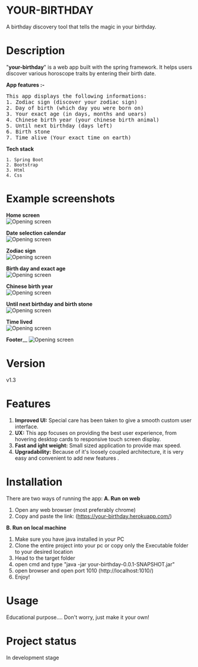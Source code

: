 # YOUR-BIRTHDAY
A birthday discovery tool that tells the magic in your birthday.

# Description
"**your-birthday**" is a web app built with the spring framework. It helps users discover various horoscope traits by entering their birth date.

**App features :-**

<pre>
This app displays the following informations:
1. Zodiac sign (discover your zodiac sign)
2. Day of birth (which day you were born on)
3. Your exact age (in days, months and uears)
4. Chinese birth year (your chinese birth animal)
5. Until next birthday (days left)
6. Birth stone
7. Time alive (Your exact time on earth)
</pre>

**Tech stack**


    1. Spring Boot
    2. Bootstrap
    3. Html
    4. Css

</pre>      

# Example screenshots
**Home screen**  
![Opening screen](https://github.com/Nawaz2000/your-birthday/blob/master/screenshots/Home.png)

**Date selection calendar**  
![Opening screen](https://github.com/Nawaz2000/your-birthday/blob/master/screenshots/Calender.png)

**Zodiac sign**  
![Opening screen](https://github.com/Nawaz2000/your-birthday/blob/master/screenshots/zodiac.png)

**Birth day and exact age**  
![Opening screen](https://github.com/Nawaz2000/your-birthday/blob/master/screenshots/day-age.png)

**Chinese birth year**  
![Opening screen](https://github.com/Nawaz2000/your-birthday/blob/master/screenshots/chinese.png)

**Until next birthday and birth stone**  
![Opening screen](https://github.com/Nawaz2000/your-birthday/blob/master/screenshots/until-stone.png)

**Time lived**  
![Opening screen](https://github.com/Nawaz2000/your-birthday/blob/master/screenshots/lived.png)

**Footer**__
![Opening screen](https://github.com/Nawaz2000/your-birthday/blob/master/screenshots/footer.png)

# Version
v1.3

# Features
1. **Improved UI:** Special care has been taken to give a smooth custom user interface. 
2. **UX:** This app focuses on providing the best user experience, from hovering desktop cards to responsive touch screen display.
3. **Fast and ight weight:** Small sized application to provide max speed.
4. **Upgradability:** Because of it's loosely coupled architecture, it is very easy and convenient to add new features  .

# Installation
There are two ways of running the app: 
**A. Run on web**

1. Open any web browser (most preferably chrome)
2. Copy and paste the link: (https://your-birthday.herokuapp.com/)

**B. Run on local machine**

1. Make sure you have java installed in your PC
2. Clone the entire project into your pc or copy only the Executable folder to your desired location
3. Head to the target folder
6. open cmd and type "java -jar your-birthday-0.0.1-SNAPSHOT.jar"
7. open browser and open port 1010 (http://localhost:1010/)
8. Enjoy!

# Usage
Educational purpose....
Don't worry, just make it your own!

# Project status
In development stage
